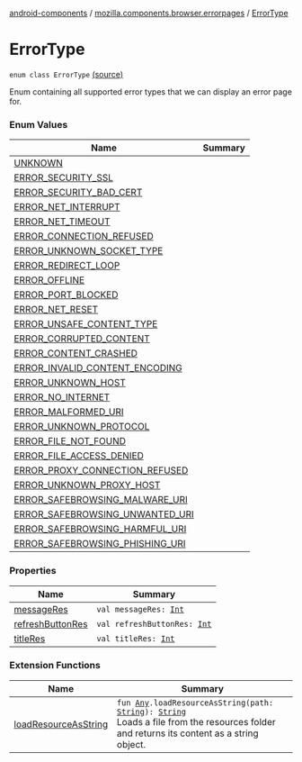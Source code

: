 [android-components](../../index.md) / [mozilla.components.browser.errorpages](../index.md) / [ErrorType](./index.md)

# ErrorType

`enum class ErrorType` [(source)](https://github.com/mozilla-mobile/android-components/blob/master/components/browser/errorpages/src/main/java/mozilla/components/browser/errorpages/ErrorPages.kt#L46)

Enum containing all supported error types that we can display an error page for.

### Enum Values

| Name | Summary |
|---|---|
| [UNKNOWN](-u-n-k-n-o-w-n.md) |  |
| [ERROR_SECURITY_SSL](-e-r-r-o-r_-s-e-c-u-r-i-t-y_-s-s-l.md) |  |
| [ERROR_SECURITY_BAD_CERT](-e-r-r-o-r_-s-e-c-u-r-i-t-y_-b-a-d_-c-e-r-t.md) |  |
| [ERROR_NET_INTERRUPT](-e-r-r-o-r_-n-e-t_-i-n-t-e-r-r-u-p-t.md) |  |
| [ERROR_NET_TIMEOUT](-e-r-r-o-r_-n-e-t_-t-i-m-e-o-u-t.md) |  |
| [ERROR_CONNECTION_REFUSED](-e-r-r-o-r_-c-o-n-n-e-c-t-i-o-n_-r-e-f-u-s-e-d.md) |  |
| [ERROR_UNKNOWN_SOCKET_TYPE](-e-r-r-o-r_-u-n-k-n-o-w-n_-s-o-c-k-e-t_-t-y-p-e.md) |  |
| [ERROR_REDIRECT_LOOP](-e-r-r-o-r_-r-e-d-i-r-e-c-t_-l-o-o-p.md) |  |
| [ERROR_OFFLINE](-e-r-r-o-r_-o-f-f-l-i-n-e.md) |  |
| [ERROR_PORT_BLOCKED](-e-r-r-o-r_-p-o-r-t_-b-l-o-c-k-e-d.md) |  |
| [ERROR_NET_RESET](-e-r-r-o-r_-n-e-t_-r-e-s-e-t.md) |  |
| [ERROR_UNSAFE_CONTENT_TYPE](-e-r-r-o-r_-u-n-s-a-f-e_-c-o-n-t-e-n-t_-t-y-p-e.md) |  |
| [ERROR_CORRUPTED_CONTENT](-e-r-r-o-r_-c-o-r-r-u-p-t-e-d_-c-o-n-t-e-n-t.md) |  |
| [ERROR_CONTENT_CRASHED](-e-r-r-o-r_-c-o-n-t-e-n-t_-c-r-a-s-h-e-d.md) |  |
| [ERROR_INVALID_CONTENT_ENCODING](-e-r-r-o-r_-i-n-v-a-l-i-d_-c-o-n-t-e-n-t_-e-n-c-o-d-i-n-g.md) |  |
| [ERROR_UNKNOWN_HOST](-e-r-r-o-r_-u-n-k-n-o-w-n_-h-o-s-t.md) |  |
| [ERROR_NO_INTERNET](-e-r-r-o-r_-n-o_-i-n-t-e-r-n-e-t.md) |  |
| [ERROR_MALFORMED_URI](-e-r-r-o-r_-m-a-l-f-o-r-m-e-d_-u-r-i.md) |  |
| [ERROR_UNKNOWN_PROTOCOL](-e-r-r-o-r_-u-n-k-n-o-w-n_-p-r-o-t-o-c-o-l.md) |  |
| [ERROR_FILE_NOT_FOUND](-e-r-r-o-r_-f-i-l-e_-n-o-t_-f-o-u-n-d.md) |  |
| [ERROR_FILE_ACCESS_DENIED](-e-r-r-o-r_-f-i-l-e_-a-c-c-e-s-s_-d-e-n-i-e-d.md) |  |
| [ERROR_PROXY_CONNECTION_REFUSED](-e-r-r-o-r_-p-r-o-x-y_-c-o-n-n-e-c-t-i-o-n_-r-e-f-u-s-e-d.md) |  |
| [ERROR_UNKNOWN_PROXY_HOST](-e-r-r-o-r_-u-n-k-n-o-w-n_-p-r-o-x-y_-h-o-s-t.md) |  |
| [ERROR_SAFEBROWSING_MALWARE_URI](-e-r-r-o-r_-s-a-f-e-b-r-o-w-s-i-n-g_-m-a-l-w-a-r-e_-u-r-i.md) |  |
| [ERROR_SAFEBROWSING_UNWANTED_URI](-e-r-r-o-r_-s-a-f-e-b-r-o-w-s-i-n-g_-u-n-w-a-n-t-e-d_-u-r-i.md) |  |
| [ERROR_SAFEBROWSING_HARMFUL_URI](-e-r-r-o-r_-s-a-f-e-b-r-o-w-s-i-n-g_-h-a-r-m-f-u-l_-u-r-i.md) |  |
| [ERROR_SAFEBROWSING_PHISHING_URI](-e-r-r-o-r_-s-a-f-e-b-r-o-w-s-i-n-g_-p-h-i-s-h-i-n-g_-u-r-i.md) |  |

### Properties

| Name | Summary |
|---|---|
| [messageRes](message-res.md) | `val messageRes: `[`Int`](https://kotlinlang.org/api/latest/jvm/stdlib/kotlin/-int/index.html) |
| [refreshButtonRes](refresh-button-res.md) | `val refreshButtonRes: `[`Int`](https://kotlinlang.org/api/latest/jvm/stdlib/kotlin/-int/index.html) |
| [titleRes](title-res.md) | `val titleRes: `[`Int`](https://kotlinlang.org/api/latest/jvm/stdlib/kotlin/-int/index.html) |

### Extension Functions

| Name | Summary |
|---|---|
| [loadResourceAsString](../../mozilla.components.support.test.file/kotlin.-any/load-resource-as-string.md) | `fun `[`Any`](https://kotlinlang.org/api/latest/jvm/stdlib/kotlin/-any/index.html)`.loadResourceAsString(path: `[`String`](https://kotlinlang.org/api/latest/jvm/stdlib/kotlin/-string/index.html)`): `[`String`](https://kotlinlang.org/api/latest/jvm/stdlib/kotlin/-string/index.html)<br>Loads a file from the resources folder and returns its content as a string object. |
